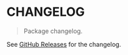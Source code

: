 # CHANGELOG

> Package changelog.

See [GitHub Releases](https://github.com/stdlib-js/repl-presentation/releases) for the changelog.